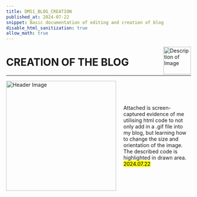 ```yaml
---
title: DMS1_BLOG_CREATION
published_at: 2024-07-22
snippet: Basic documentation of editing and creation of blog
disable_html_sanitization: true
allow_math: true
---
```


<img src="https://www.hardjewelry.com/cdn/shop/files/ezgif.com-gif-maker_3.gif?v=1649272041" alt="Description of Image" style="float:right; margin-left:20px; width:75px; height:auto;">

# **CREATION OF THE BLOG**
---
<div style="display: flex; align-items: center;">
 <img src="screenshots/imgcodescreenshot2.png" alt="Header Image" style="margin-right: 20px; width: 300px; height: 300;">
  <p>
    Attached is screen-captured evidence of me utilising html code to not only add in a .gif file into my blog, but learning how to change the size and orientation of the image. The described code is highlighted in drawn area. <mark>2024.07.22</mark>
  </p>
</div>




